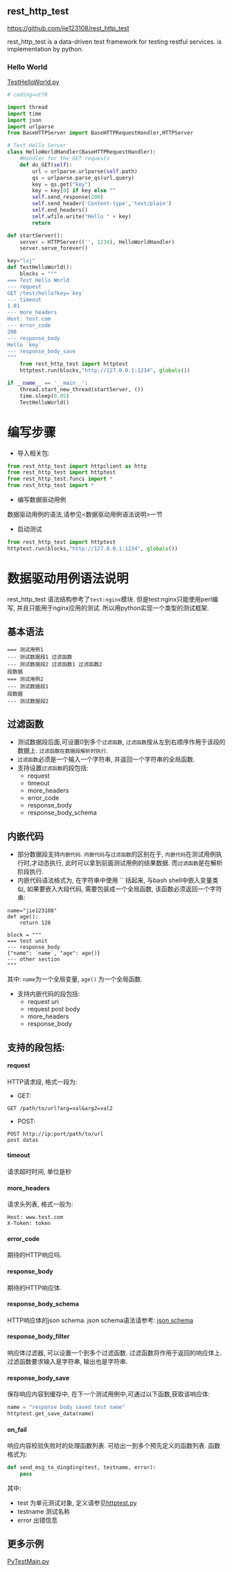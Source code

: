 rest_http_test
----------

https://github.com/jie123108/rest_http_test

rest\_http\_test is a data-driven test framework for testing restful services. is implementation by python.

### Hello World

[TestHelloWorld.py](TestHelloWorld.py)

```python
# coding=utf8

import thread
import time
import json
import urlparse
from BaseHTTPServer import BaseHTTPRequestHandler,HTTPServer

# Test Hello Server
class HelloWorldHandler(BaseHTTPRequestHandler):
    #Handler for the GET requests
    def do_GET(self):
        url = urlparse.urlparse(self.path)
        qs = urlparse.parse_qs(url.query)
        key = qs.get("key")
        key = key[0] if key else ""
        self.send_response(200)
        self.send_header('Content-type','text/plain')
        self.end_headers()
        self.wfile.write("Hello " + key)
        return

def startServer():
    server = HTTPServer(('', 1234), HelloWorldHandler)
    server.serve_forever()

key="lxj"
def TestHelloWorld():
    blocks = """
=== Test Hello World
--- request
GET /test/hello?key=`key`
--- timeout
1.01
--- more_headers
Host: test.com
--- error_code
200
--- response_body
Hello `key`
--- response_body_save
"""
    from rest_http_test import httptest
    httptest.run(blocks,"http://127.0.0.1:1234", globals())

if __name__ == '__main__':
    thread.start_new_thread(startServer, ())
    time.sleep(0.05)
    TestHelloWorld()
```

# 编写步骤
* 导入相关包:

```python
from rest_http_test import httpclient as http
from rest_http_test import httptest
from rest_http_test.funcs import *
from rest_http_test import *
```

* 编写数据驱动用例

数据驱动用例的语法,请参见<数据驱动用例语法说明>一节

* 启动测试

```python
from rest_http_test import httptest
httptest.run(blocks,"http://127.0.0.1:1234", globals())
```

# 数据驱动用例语法说明

rest_http_test 语法结构参考了`test:nginx`模块. 但是test:nginx只能使用perl编写, 并且只能用于nginx应用的测试. 所以用python实现一个类型的测试框架. 


## 基本语法

```
=== 测试用例1
--- 测试数据段1 过滤函数
--- 测试数据段2 过滤函数1 过滤函数2
段数据
=== 测试用例2
--- 测试数据段1
段数据
--- 测试数据段2
```

## 过滤函数

* 测试数据段后面,可设置0到多个`过滤函数`, `过滤函数`按从左到右顺序作用于该段的数据上. `过滤函数在数据段解析时执行`.
* `过滤函数`必须是一个输入一个字符串, 并返回一个字符串的全局函数.
* 支持设置`过滤函数`的段包括:
	* request
	* timeout
	* more_headers
	* error_code
	* response_body
	* response_body_schema	
	
## 内嵌代码

* 部分数据段支持`内嵌代码`. `内嵌代码`与`过滤函数`的区别在于, `内嵌代码`在测试用例执行时,才动态执行, 此时可以拿到前面测试用例的结果数据. 而`过滤函数`是在解析阶段执行.
* 内嵌代码语法格式为, 在字符串中使用 `` 括起来, 与bash shell中嵌入变量类似, 如果要嵌入大段代码, 需要包装成一个全局函数, 该函数必须返回一个字符串:

```
name="jie123108"
def age():
	return 128

block = """
=== test unit
--- response_body
{"name": `name`, "age": age()}
--- other section
"""
```
其中: `name`为一个全局变量, `age()` 为一个全局函数.

* 支持内嵌代码的段包括:
	* request uri
	* request post body
	* more_headers
	* response_body	

## 支持的段包括:

#### request
HTTP请求段, 格式一段为:
* GET:

```
GET /path/to/url?arg=val&arg2=val2
```
* POST:

```
POST http://ip:port/path/to/url
post datas
```

#### timeout
请求超时时间, 单位是秒

#### more_headers
请求头列表, 格式一般为:

```
Host: www.test.com
X-Token: token
```

#### error_code
期待的HTTP响应吗. 

#### response_body
期待的HTTP响应体.

#### response_body_schema
HTTP响应体的json schema.
json schema语法请参考: [json schema](http://json-schema.org/latest/json-schema-core.html)

#### response_body_filter
响应体过滤器, 可以设置一个到多个过滤函数. 过滤函数将作用于返回的响应体上. 
过滤函数要求输入是字符串, 输出也是字符串.

#### response_body_save
保存响应内容到缓存中, 在下一个测试用例中,可通过以下函数,获取该响应体:

```python
name = "response body saved test name"
httptest.get_save_data(name)
```

#### on_fail
响应内容校验失败时的处理函数列表. 可给出一到多个预先定义的函数列表. 函数格式为:	

```python
def send_msg_to_dingding(test, testname, error):
	pass
```
其中:

* test 为单元测试对象, 定义请参见[httptest.py](rest_http_test/httptest.py)
* testname 测试名称
* error 出错信息

## 更多示例

[PyTestMain.py](PyTestMain.py)